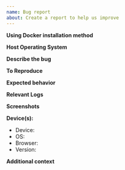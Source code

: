 ```yaml
---
name: Bug report
about: Create a report to help us improve
---
```


<!--
PLEASE CHECK YOUR LOGS BEFORE SUBMITTING!!
With 90% of bugs/errors, we will immediately ask you to check your logs.
Log instructions are available here:
https://github.com/AzuraCast/AzuraCast/blob/master/SUPPORT.md#troubleshooting-by-viewing-logs
-->

<!--
Do not include your responses inside the "!--" comments. Add them outside these sections.
-->

**Using Docker installation method**
<!-- Yes/No (Indicate "No" if you are using the Ansible (Bare-metal/Traditional) installation method. -->

**Host Operating System**
<!-- Indicate what your host operating system is (i.e. Ubuntu 16.04, MacOS High Sierra, Windows 10). -->

**Describe the bug**
<!-- A clear and concise description of what the bug is. -->

**To Reproduce**
<!--
Steps to reproduce the behavior:
1. Go to '...'
2. Click on '....'
3. Scroll down to '....'
4. See error
-->

**Expected behavior**
<!-- A clear and concise description of what you expected to happen. -->

**Relevant Logs**
<!-- Paste in any error messages or abnormal entries you see in your logs (see above). -->

**Screenshots**
<!-- If applicable, add screenshots to help explain your problem. -->

**Device(s):**
 - Device: <!-- [e.g. Desktop, iPhone6] --> 
 - OS: <!-- [e.g. iOS] -->
 - Browser: <!-- [e.g. chrome, safari] -->
 - Version: <!-- [e.g. 22] -->

**Additional context**
<!-- Add any other context about the problem here. -->
